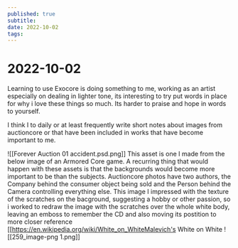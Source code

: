 ```yaml
---
published: true
subtitle: 
date: 2022-10-02
tags: 
---
```


# 2022-10-02

Learning to use Exocore is doing something to me, working as an artist especially on dealing in lighter tone, its interesting to try put words in place for why i love these things so much. Its harder to praise and hope in words to yourself.

I think I to daily or at least frequently write short notes about images from auctioncore or that have been included in works that have become important to me.

![[Forever Auction 01 accident.psd.png]]
This asset is one I made from the below image of an Armored Core game. A recurring thing that would happen with these assets is that the backgrounds would become more important to be than the subjects. Auctioncore photos have two authors, the Company behind the consumer object being sold and the Person behind the Camera controlling everything else. This image I impressed with the texture of the scratches on the bacground, suggesting a hobby or other passion, so i worked to redraw the image with the scratches over the whole white body, leaving an emboss to remember the CD and also moving its postition to more closer reference [[https://en.wikipedia.org/wiki/White_on_WhiteMalevich's White on White
![[259_image-png 1.png]]